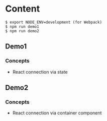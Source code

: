 # Content

```
$ export NODE_ENV=development (for Webpack)
$ npm run demo1
$ npm run demo2
```

## Demo1

### Concepts

* React connection via state

## Demo2

### Concepts

* React connection via container component
